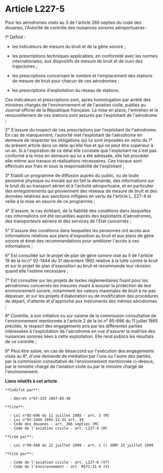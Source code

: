 # Article L227-5

Pour les aérodromes visés au 3 de l'article 266 septies du code des douanes, l'Autorité de contrôle des nuisances sonores
aéroportuaires :

1° Définit :

- les indicateurs de mesure du bruit et de la gêne sonore ;

- les prescriptions techniques applicables, en conformité avec les normes internationales, aux dispositifs de mesure de bruit
et de suivi des trajectoires ;

- les prescriptions concernant le nombre et l'emplacement des stations de mesure de bruit pour chacun de ces aérodromes ;

- les prescriptions d'exploitation du réseau de stations.

Ces indicateurs et prescriptions sont, après homologation par arrêté des ministres chargés de l'environnement et de
l'aviation civile, publiés au Journal officiel de la République française. La mise en place, l'entretien et le renouvellement
de ces stations sont assurés par l'exploitant de l'aérodrome ;

2° S'assure du respect de ces prescriptions par l'exploitant de l'aérodrome. En cas de manquement, l'autorité met
l'exploitant de l'aérodrome en demeure de respecter les obligations qui lui sont imposées en vertu du 1° du présent article
dans un délai qu'elle fixe et qui ne peut être supérieur à un an. Si à l'expiration de ce délai elle constate que
l'exploitant ne s'est pas conformé à la mise en demeure qui lui a été adressée, elle fait procéder elle-même aux travaux et
réalisations nécessaires. Ces travaux sont effectués aux frais et sous la responsabilité de l'exploitant ;

3° Etablit un programme de diffusion auprès du public, ou de toute personne physique ou morale qui en fait la demande, des
informations sur le bruit dû au transport aérien et à l'activité aéroportuaire, et en particulier des enregistrements qui
proviennent des réseaux de mesure de bruit et des données relatives aux sanctions infligées en vertu de l'article L. 227-4 et
veille à la mise en oeuvre de ce programme ;

4° S'assure, le cas échéant, de la fiabilité des conditions dans lesquelles ces informations ont été recueillies auprès des
exploitants d'aérodromes, des transporteurs aériens et des services de l'Etat concernés ;

5° S'assure des conditions dans lesquelles les personnes ont accès aux informations relatives aux plans d'exposition au bruit
et aux plans de gêne sonore et émet des recommandations pour améliorer l'accès à ces informations ;

6° Est consultée sur le projet de plan de gêne sonore visé au II de l'article 19 de la loi n° 92-1444 du 31 décembre 1992
relative à la lutte contre le bruit et sur le projet de plan d'exposition au bruit et recommande leur révision quand elle
l'estime nécessaire ;

7° Est consultée sur les projets de textes réglementaires fixant pour les aérodromes concernés les mesures visant à assurer
la protection de leur environnement sonore, notamment les valeurs maximales de bruit à ne pas dépasser, et sur les projets
d'élaboration ou de modification des procédures de départ, d'attente et d'approche aux instruments des mêmes aérodromes ;

8° Contrôle, à son initiative ou sur saisine de la commission consultative de l'environnement mentionnée à l'article 2 de la
loi n° 85-696 du 11 juillet 1985 précitée, le respect des engagements pris par les différentes parties intéressées à
l'exploitation de l'aérodrome en vue d'assurer la maîtrise des nuisances sonores liées à cette exploitation. Elle rend
publics les résultats de ce contrôle ;

9° Peut être saisie, en cas de désaccord sur l'exécution des engagements visés au 8°, d'une demande de médiation par l'une ou
l'autre des parties, par la commission consultative de l'environnement mentionnée ci-dessus, par le ministre chargé de
l'aviation civile ou par le ministre chargé de l'environnement.

**Liens relatifs à cet article**

	**Codifié par**:

	  - Décret n°67-333 1967-03-30

	**Cite**:

	  - Loi n°85-696 du 11 juillet 1985 - art. 2 (M)
	  - Loi n°92-1444 1992-12-31 art. 19
	  - Code des douanes - art. 266 septies (M)
	  - Code de l'aviation civile - art. L227-4 (M)

	**Créé par**:

	  - Loi n°99-588 du 12 juillet 1999 - art. 1 () JORF 13 juillet 1999

	**Cité par**:

	  - Code de l'aviation civile - art. L227-6 (VT)
	  - Code de l'environnement - art. R571-31-4 (V)
